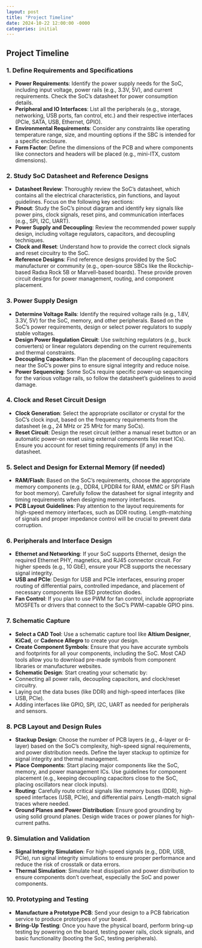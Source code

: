 ```yaml
---
layout: post
title: "Project Timeline"
date: 2024-10-22 12:00:00 -0000
categories: initial
---
```


## Project Timeline

### **1. Define Requirements and Specifications**

- **Power Requirements**: Identify the power supply needs for the SoC, including input voltage, power rails (e.g., 3.3V, 5V), and current requirements. Check the SoC’s datasheet for power consumption details.
- **Peripheral and IO Interfaces**: List all the peripherals (e.g., storage, networking, USB ports, fan control, etc.) and their respective interfaces (PCIe, SATA, USB, Ethernet, GPIO).
- **Environmental Requirements**: Consider any constraints like operating temperature range, size, and mounting options if the SBC is intended for a specific enclosure.
- **Form Factor**: Define the dimensions of the PCB and where components like connectors and headers will be placed (e.g., mini-ITX, custom dimensions).

### **2. Study SoC Datasheet and Reference Designs**

- **Datasheet Review**: Thoroughly review the SoC’s datasheet, which contains all the electrical characteristics, pin functions, and layout guidelines. Focus on the following key sections:
- **Pinout**: Study the SoC’s pinout diagram and identify key signals like power pins, clock signals, reset pins, and communication interfaces (e.g., SPI, I2C, UART).
- **Power Supply and Decoupling**: Review the recommended power supply design, including voltage regulators, capacitors, and decoupling techniques.
- **Clock and Reset**: Understand how to provide the correct clock signals and reset circuitry to the SoC.
- **Reference Designs**: Find reference designs provided by the SoC manufacturer or community (e.g., open-source SBCs like the Rockchip-based Radxa Rock 5B or Marvell-based boards). These provide proven circuit designs for power management, routing, and component placement.

### **3. Power Supply Design**

- **Determine Voltage Rails**: Identify the required voltage rails (e.g., 1.8V, 3.3V, 5V) for the SoC, memory, and other peripherals. Based on the SoC’s power requirements, design or select power regulators to supply stable voltages.
- **Design Power Regulation Circuit**: Use switching regulators (e.g., buck converters) or linear regulators depending on the current requirements and thermal constraints.
- **Decoupling Capacitors**: Plan the placement of decoupling capacitors near the SoC’s power pins to ensure signal integrity and reduce noise.
- **Power Sequencing**: Some SoCs require specific power-up sequencing for the various voltage rails, so follow the datasheet’s guidelines to avoid damage.

### **4. Clock and Reset Circuit Design**

- **Clock Generation**: Select the appropriate oscillator or crystal for the SoC’s clock input, based on the frequency requirements from the datasheet (e.g., 24 MHz or 25 MHz for many SoCs).
- **Reset Circuit**: Design the reset circuit (either a manual reset button or an automatic power-on reset using external components like reset ICs). Ensure you account for reset timing requirements (if any) in the datasheet.

### **5. Select and Design for External Memory (if needed)**

- **RAM/Flash**: Based on the SoC’s requirements, choose the appropriate memory components (e.g., DDR4, LPDDR4 for RAM, eMMC or SPI Flash for boot memory). Carefully follow the datasheet for signal integrity and timing requirements when designing memory interfaces.
- **PCB Layout Guidelines**: Pay attention to the layout requirements for high-speed memory interfaces, such as DDR routing. Length-matching of signals and proper impedance control will be crucial to prevent data corruption.

### **6. Peripherals and Interface Design**

- **Ethernet and Networking**: If your SoC supports Ethernet, design the required Ethernet PHY, magnetics, and RJ45 connector circuit. For higher speeds (e.g., 10 GbE), ensure your PCB supports the necessary signal integrity.
- **USB and PCIe**: Design for USB and PCIe interfaces, ensuring proper routing of differential pairs, controlled impedance, and placement of necessary components like ESD protection diodes.
- **Fan Control**: If you plan to use PWM for fan control, include appropriate MOSFETs or drivers that connect to the SoC’s PWM-capable GPIO pins.

### **7. Schematic Capture**

- **Select a CAD Tool**: Use a schematic capture tool like **Altium Designer**, **KiCad**, or **Cadence Allegro** to create your design.
- **Create Component Symbols**: Ensure that you have accurate symbols and footprints for all your components, including the SoC. Most CAD tools allow you to download pre-made symbols from component libraries or manufacturer websites.
- **Schematic Design**: Start creating your schematic by:
- Connecting all power rails, decoupling capacitors, and clock/reset circuitry.
- Laying out the data buses (like DDR) and high-speed interfaces (like USB, PCIe).
- Adding interfaces like GPIO, SPI, I2C, UART as needed for peripherals and sensors.

### **8. PCB Layout and Design Rules**

- **Stackup Design**: Choose the number of PCB layers (e.g., 4-layer or 6-layer) based on the SoC’s complexity, high-speed signal requirements, and power distribution needs. Define the layer stackup to optimize for signal integrity and thermal management.
- **Place Components**: Start placing major components like the SoC, memory, and power management ICs. Use guidelines for component placement (e.g., keeping decoupling capacitors close to the SoC, placing oscillators near clock inputs).
- **Routing**: Carefully route critical signals like memory buses (DDR), high-speed interfaces (USB, PCIe), and differential pairs. Length-match signal traces where needed.
- **Ground Planes and Power Distribution**: Ensure good grounding by using solid ground planes. Design wide traces or power planes for high-current paths.

### **9. Simulation and Validation**

- **Signal Integrity Simulation**: For high-speed signals (e.g., DDR, USB, PCIe), run signal integrity simulations to ensure proper performance and reduce the risk of crosstalk or data errors.
- **Thermal Simulation**: Simulate heat dissipation and power distribution to ensure components don’t overheat, especially the SoC and power components.

### **10. Prototyping and Testing**

- **Manufacture a Prototype PCB**: Send your design to a PCB fabrication service to produce prototypes of your board.
- **Bring-Up Testing**: Once you have the physical board, perform bring-up testing by powering on the board, testing power rails, clock signals, and basic functionality (booting the SoC, testing peripherals).
